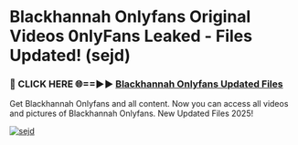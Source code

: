 # Blackhannah Onlyfans Original Videos 0nlyFans Leaked - Files Updated! (sejd)

<h3>🔴 CLICK HERE 🌐==►► <a href="https://tinyurl.com/4seja8ks" rel="nofollow">Blackhannah Onlyfans Updated Files</a></h3>

Get Blackhannah Onlyfans and all content. Now you can access all videos and pictures of Blackhannah Onlyfans. New Updated Files 2025!

[![sejd](https://i.imgur.com/EWjZXRe.gif)](https://tinyurl.com/4seja8ks)
